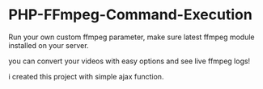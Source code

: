 # PHP-FFmpeg-Command-Execution

Run your own custom ffmpeg parameter,
make sure latest ffmpeg module installed on your server.

you can convert your videos with easy options and see live ffmpeg logs!

i created this project with simple ajax function.
